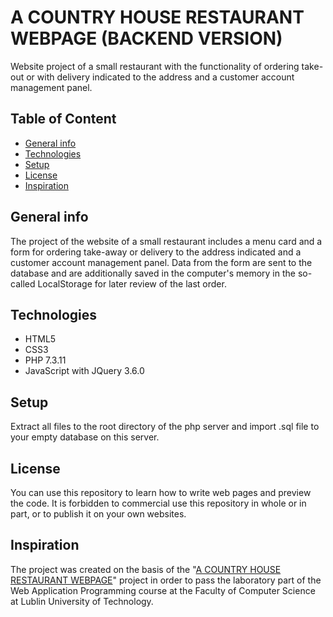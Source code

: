 # A COUNTRY HOUSE RESTAURANT WEBPAGE (BACKEND VERSION)
Website project of a small restaurant with the functionality of ordering take-out or with delivery indicated to the address and a customer account management panel.
## Table of Content
* [General info](#general-info)
* [Technologies](#technologies)
* [Setup](#setup)
* [License](#license)
* [Inspiration](#inspiration)

## General info
The project of the website of a small restaurant includes a menu card and a form for ordering take-away or delivery to the address indicated and a customer account management panel. Data from the form are sent to the database and are additionally saved in the computer's memory in the so-called LocalStorage for later review of the last order.

## Technologies
* HTML5
* CSS3
* PHP 7.3.11
* JavaScript with JQuery 3.6.0

## Setup
Extract all files to the root directory of the php server and import .sql file to your empty database on this server.

## License
You can use this repository to learn how to write web pages and preview the code.
It is forbidden to  commercial use this repository in whole or in part, or to publish it on your own websites.

## Inspiration
The project was created on the basis of the "[A COUNTRY HOUSE RESTAURANT WEBPAGE](https://github.com/MAtt5816/Country-House-Restaurant-Webpage)" project in order to pass the laboratory part of the Web Application Programming course at the Faculty of Computer Science at Lublin University of Technology.
